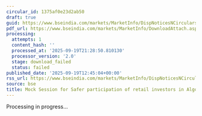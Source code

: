 ```yaml
---
circular_id: 1375af0e23d2ab50
draft: true
guid: https://www.bseindia.com/markets/MarketInfo/DispNoticesNCirculars.aspx?Noticeid={08BA0536-E648-4075-A95F-F0BBA9E84905}&noticeno=20250919-25&dt=09/19/2025&icount=25&totcount=44&flag=0
pdf_url: https://www.bseindia.com/markets/MarketInfo/DownloadAttach.aspx?id=20250919-25&attachedId=
processing:
  attempts: 1
  content_hash: ''
  processed_at: '2025-09-19T21:28:50.810130'
  processor_version: '2.0'
  stage: download_failed
  status: failed
published_date: '2025-09-19T12:45:04+00:00'
rss_url: https://www.bseindia.com/markets/MarketInfo/DispNoticesNCirculars.aspx?Noticeid={08BA0536-E648-4075-A95F-F0BBA9E84905}&noticeno=20250919-25&dt=09/19/2025&icount=25&totcount=44&flag=0
source: bse
title: Mock Session for Safer participation of retail investors in Algorithmic trading
---
```


Processing in progress...